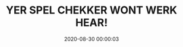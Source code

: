 ---
_schema: default
title: YER SPEL CHEKKER WONT WERK HEAR!
link: https://www.geocaching.com/geocache/GC8X21K
owner: Gilwell1
date: 2020-08-30 00:00:03
log_type: Note
display_coords: N 41° 27.229' W 074° 29.072'
latitude: '41.453816'
longitude: '-74.484533'
first_stage: false
bogus: true
zhanna_log: >-
  I really like these kinds of puzzles\! Rich in NEPA and I solved the puzzle
  and the solution checker gave us the green light. I doubt we’ll be visiting
  the area anytime soon, and I realize the cache might be gone by then anyway,
  but we’ll put it on our watchlist and if we have the opportunity we’ll stop
  and search for the cache. Thanks for a fun challenge\! P.S. OK, National
  Spelling Bee, here we come\!
rich_log:
post_id: 12504
---